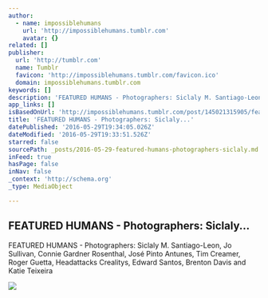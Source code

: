```yaml
---
author:
  - name: impossiblehumans
    url: 'http://impossiblehumans.tumblr.com'
    avatar: {}
related: []
publisher:
  url: 'http://tumblr.com'
  name: Tumblr
  favicon: 'http://impossiblehumans.tumblr.com/favicon.ico'
  domain: impossiblehumans.tumblr.com
keywords: []
description: 'FEATURED HUMANS - Photographers: Siclaly M. Santiago-Leon‎, Jo Sullivan‎, Connie Gardner Rosenthal‎, José Pinto Antunes‎, Tim Creamer‎, Roger Guetta‎, Headattacks Crealitys‎, Edward Santos‎, Brenton Davis‎ and Katie Teixeira‎'
app_links: []
isBasedOnUrl: 'http://impossiblehumans.tumblr.com/post/145021315905/featured-humans-photographers-siclaly-m'
title: 'FEATURED HUMANS - Photographers: Siclaly...'
datePublished: '2016-05-29T19:34:05.026Z'
dateModified: '2016-05-29T19:33:51.526Z'
starred: false
sourcePath: _posts/2016-05-29-featured-humans-photographers-siclaly.md
inFeed: true
hasPage: false
inNav: false
_context: 'http://schema.org'
_type: MediaObject

---
```

<article style=""><h1>FEATURED HUMANS - Photographers: Siclaly...</h1><p>FEATURED HUMANS - Photographers: Siclaly M. Santiago-Leon‎, Jo Sullivan‎, Connie Gardner Rosenthal‎, José Pinto Antunes‎, Tim Creamer‎, Roger Guetta‎, Headattacks Crealitys‎, Edward Santos‎, Brenton Davis‎ and Katie Teixeira‎</p><img src="http://66.media.tumblr.com/0a55285edf25c9698f57722e509ccc3b/tumblr_o7utwuKKli1uf13h7o1_1280.jpg" /></article>